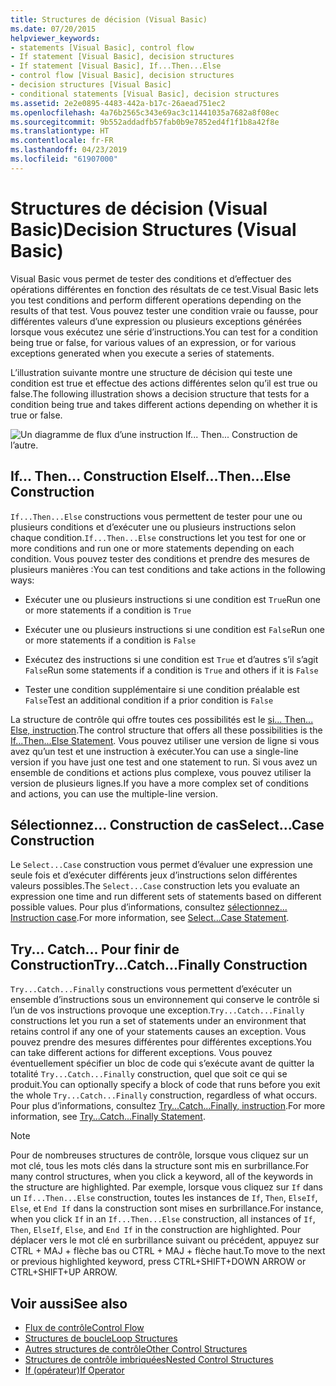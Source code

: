 ```yaml
---
title: Structures de décision (Visual Basic)
ms.date: 07/20/2015
helpviewer_keywords:
- statements [Visual Basic], control flow
- If statement [Visual Basic], decision structures
- If statement [Visual Basic], If...Then...Else
- control flow [Visual Basic], decision structures
- decision structures [Visual Basic]
- conditional statements [Visual Basic], decision structures
ms.assetid: 2e2e0895-4483-442a-b17c-26aead751ec2
ms.openlocfilehash: 4a76b2565c343e69ac3c11441035a7682a8f08ec
ms.sourcegitcommit: 9b552addadfb57fab0b9e7852ed4f1f1b8a42f8e
ms.translationtype: HT
ms.contentlocale: fr-FR
ms.lasthandoff: 04/23/2019
ms.locfileid: "61907000"
---
```

# <a name="decision-structures-visual-basic"></a><span data-ttu-id="a7631-102">Structures de décision (Visual Basic)</span><span class="sxs-lookup"><span data-stu-id="a7631-102">Decision Structures (Visual Basic)</span></span>
<span data-ttu-id="a7631-103">Visual Basic vous permet de tester des conditions et d’effectuer des opérations différentes en fonction des résultats de ce test.</span><span class="sxs-lookup"><span data-stu-id="a7631-103">Visual Basic lets you test conditions and perform different operations depending on the results of that test.</span></span> <span data-ttu-id="a7631-104">Vous pouvez tester une condition vraie ou fausse, pour différentes valeurs d’une expression ou plusieurs exceptions générées lorsque vous exécutez une série d’instructions.</span><span class="sxs-lookup"><span data-stu-id="a7631-104">You can test for a condition being true or false, for various values of an expression, or for various exceptions generated when you execute a series of statements.</span></span>  
  
 <span data-ttu-id="a7631-105">L’illustration suivante montre une structure de décision qui teste une condition est true et effectue des actions différentes selon qu’il est true ou false.</span><span class="sxs-lookup"><span data-stu-id="a7631-105">The following illustration shows a decision structure that tests for a condition being true and takes different actions depending on whether it is true or false.</span></span>  
  
 ![Un diagramme de flux d’une instruction If... Then... Construction de l’autre.](./media/decision-structures/if-then-else-construction.gif)  
  
## <a name="ifthenelse-construction"></a><span data-ttu-id="a7631-107">If... Then... Construction Else</span><span class="sxs-lookup"><span data-stu-id="a7631-107">If...Then...Else Construction</span></span>  
 <span data-ttu-id="a7631-108">`If...Then...Else` constructions vous permettent de tester pour une ou plusieurs conditions et d’exécuter une ou plusieurs instructions selon chaque condition.</span><span class="sxs-lookup"><span data-stu-id="a7631-108">`If...Then...Else` constructions let you test for one or more conditions and run one or more statements depending on each condition.</span></span> <span data-ttu-id="a7631-109">Vous pouvez tester des conditions et prendre des mesures de plusieurs manières :</span><span class="sxs-lookup"><span data-stu-id="a7631-109">You can test conditions and take actions in the following ways:</span></span>  
  
- <span data-ttu-id="a7631-110">Exécuter une ou plusieurs instructions si une condition est `True`</span><span class="sxs-lookup"><span data-stu-id="a7631-110">Run one or more statements if a condition is `True`</span></span>  
  
- <span data-ttu-id="a7631-111">Exécuter une ou plusieurs instructions si une condition est `False`</span><span class="sxs-lookup"><span data-stu-id="a7631-111">Run one or more statements if a condition is `False`</span></span>  
  
- <span data-ttu-id="a7631-112">Exécutez des instructions si une condition est `True` et d’autres s’il s’agit `False`</span><span class="sxs-lookup"><span data-stu-id="a7631-112">Run some statements if a condition is `True` and others if it is `False`</span></span>  
  
- <span data-ttu-id="a7631-113">Tester une condition supplémentaire si une condition préalable est `False`</span><span class="sxs-lookup"><span data-stu-id="a7631-113">Test an additional condition if a prior condition is `False`</span></span>  
  
 <span data-ttu-id="a7631-114">La structure de contrôle qui offre toutes ces possibilités est le [si... Then... Else, instruction](../../../../visual-basic/language-reference/statements/if-then-else-statement.md).</span><span class="sxs-lookup"><span data-stu-id="a7631-114">The control structure that offers all these possibilities is the [If...Then...Else Statement](../../../../visual-basic/language-reference/statements/if-then-else-statement.md).</span></span> <span data-ttu-id="a7631-115">Vous pouvez utiliser une version de ligne si vous avez qu’un test et une instruction à exécuter.</span><span class="sxs-lookup"><span data-stu-id="a7631-115">You can use a single-line version if you have just one test and one statement to run.</span></span> <span data-ttu-id="a7631-116">Si vous avez un ensemble de conditions et actions plus complexe, vous pouvez utiliser la version de plusieurs lignes.</span><span class="sxs-lookup"><span data-stu-id="a7631-116">If you have a more complex set of conditions and actions, you can use the multiple-line version.</span></span>  
  
## <a name="selectcase-construction"></a><span data-ttu-id="a7631-117">Sélectionnez... Construction de cas</span><span class="sxs-lookup"><span data-stu-id="a7631-117">Select...Case Construction</span></span>  
 <span data-ttu-id="a7631-118">Le `Select...Case` construction vous permet d’évaluer une expression une seule fois et d’exécuter différents jeux d’instructions selon différentes valeurs possibles.</span><span class="sxs-lookup"><span data-stu-id="a7631-118">The `Select...Case` construction lets you evaluate an expression one time and run different sets of statements based on different possible values.</span></span> <span data-ttu-id="a7631-119">Pour plus d’informations, consultez [sélectionnez... Instruction case](../../../../visual-basic/language-reference/statements/select-case-statement.md).</span><span class="sxs-lookup"><span data-stu-id="a7631-119">For more information, see [Select...Case Statement](../../../../visual-basic/language-reference/statements/select-case-statement.md).</span></span>  
  
## <a name="trycatchfinally-construction"></a><span data-ttu-id="a7631-120">Try... Catch... Pour finir de Construction</span><span class="sxs-lookup"><span data-stu-id="a7631-120">Try...Catch...Finally Construction</span></span>  
 <span data-ttu-id="a7631-121">`Try...Catch...Finally` constructions vous permettent d’exécuter un ensemble d’instructions sous un environnement qui conserve le contrôle si l’un de vos instructions provoque une exception.</span><span class="sxs-lookup"><span data-stu-id="a7631-121">`Try...Catch...Finally` constructions let you run a set of statements under an environment that retains control if any one of your statements causes an exception.</span></span> <span data-ttu-id="a7631-122">Vous pouvez prendre des mesures différentes pour différentes exceptions.</span><span class="sxs-lookup"><span data-stu-id="a7631-122">You can take different actions for different exceptions.</span></span> <span data-ttu-id="a7631-123">Vous pouvez éventuellement spécifier un bloc de code qui s’exécute avant de quitter la totalité `Try...Catch...Finally` construction, quel que soit ce qui se produit.</span><span class="sxs-lookup"><span data-stu-id="a7631-123">You can optionally specify a block of code that runs before you exit the whole `Try...Catch...Finally` construction, regardless of what occurs.</span></span> <span data-ttu-id="a7631-124">Pour plus d’informations, consultez [Try...Catch...Finally, instruction](../../../../visual-basic/language-reference/statements/try-catch-finally-statement.md).</span><span class="sxs-lookup"><span data-stu-id="a7631-124">For more information, see [Try...Catch...Finally Statement](../../../../visual-basic/language-reference/statements/try-catch-finally-statement.md).</span></span>  
  
> [!NOTE]
>  <span data-ttu-id="a7631-125">Pour de nombreuses structures de contrôle, lorsque vous cliquez sur un mot clé, tous les mots clés dans la structure sont mis en surbrillance.</span><span class="sxs-lookup"><span data-stu-id="a7631-125">For many control structures, when you click a keyword, all of the keywords in the structure are highlighted.</span></span> <span data-ttu-id="a7631-126">Par exemple, lorsque vous cliquez sur `If` dans un `If...Then...Else` construction, toutes les instances de `If`, `Then`, `ElseIf`, `Else`, et `End If` dans la construction sont mises en surbrillance.</span><span class="sxs-lookup"><span data-stu-id="a7631-126">For instance, when you click `If` in an `If...Then...Else` construction, all instances of `If`, `Then`, `ElseIf`, `Else`, and `End If` in the construction are highlighted.</span></span> <span data-ttu-id="a7631-127">Pour déplacer vers le mot clé en surbrillance suivant ou précédent, appuyez sur CTRL + MAJ + flèche bas ou CTRL + MAJ + flèche haut.</span><span class="sxs-lookup"><span data-stu-id="a7631-127">To move to the next or previous highlighted keyword, press CTRL+SHIFT+DOWN ARROW or CTRL+SHIFT+UP ARROW.</span></span>  
  
## <a name="see-also"></a><span data-ttu-id="a7631-128">Voir aussi</span><span class="sxs-lookup"><span data-stu-id="a7631-128">See also</span></span>

- [<span data-ttu-id="a7631-129">Flux de contrôle</span><span class="sxs-lookup"><span data-stu-id="a7631-129">Control Flow</span></span>](../../../../visual-basic/programming-guide/language-features/control-flow/index.md)
- [<span data-ttu-id="a7631-130">Structures de boucle</span><span class="sxs-lookup"><span data-stu-id="a7631-130">Loop Structures</span></span>](../../../../visual-basic/programming-guide/language-features/control-flow/loop-structures.md)
- [<span data-ttu-id="a7631-131">Autres structures de contrôle</span><span class="sxs-lookup"><span data-stu-id="a7631-131">Other Control Structures</span></span>](../../../../visual-basic/programming-guide/language-features/control-flow/other-control-structures.md)
- [<span data-ttu-id="a7631-132">Structures de contrôle imbriquées</span><span class="sxs-lookup"><span data-stu-id="a7631-132">Nested Control Structures</span></span>](../../../../visual-basic/programming-guide/language-features/control-flow/nested-control-structures.md)
- [<span data-ttu-id="a7631-133">If (opérateur)</span><span class="sxs-lookup"><span data-stu-id="a7631-133">If Operator</span></span>](../../../../visual-basic/language-reference/operators/if-operator.md)
